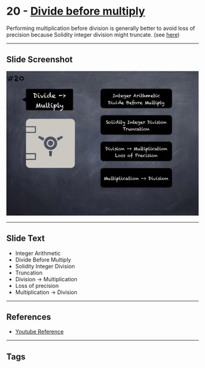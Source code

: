 # 20 - [Divide before multiply](Divide%20before%20multiply.md)
Performing multiplication before division is generally better to avoid loss of precision because Solidity integer division might truncate. (see [here](https://github.com/crytic/slither/wiki/Detector-Documentation#divide-before-multiply))

___
## Slide Screenshot
![020.png](../../images/4.Pitfalls%20and%20Best%20Practices%20101/020.png)
___
## Slide Text
- Integer Arithmetic
- Divide Before Multiply
- Solidity Integer Division
- Truncation
- Division -> Multiplication
- Loss of precision
- Multiplication -> Division
___
## References
- [Youtube Reference](https://youtu.be/OOzyoaYIw2k?t=1783)
___
## Tags